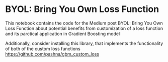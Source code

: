 # BYOL: Bring You Own Loss Function

This notebook contains the code for the Medium post BYOL: Bring You Own Loss Function about potential benefits from customization of a loss function and its parctical application in Gradient Boosting model

Additionally, consider installing this library, that implements the functionality of both of the custom loss functions https://github.com/pashna/gbm_custom_loss
